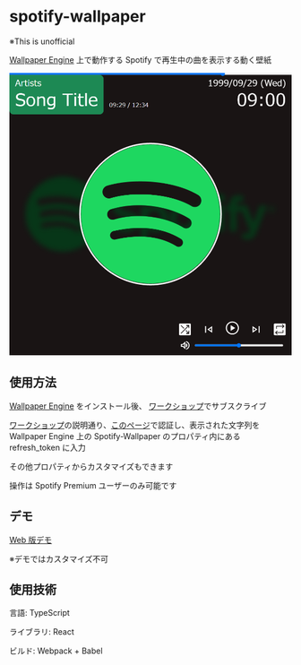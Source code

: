 # spotify-wallpaper

※This is unofficial

[Wallpaper Engine](https://store.steampowered.com/app/431960/Wallpaper_Engine/) 上で動作する
Spotify で再生中の曲を表示する動く壁紙

![preview](/wallpaper-engine/preview.png)

## 使用方法

[Wallpaper Engine](https://store.steampowered.com/app/431960/Wallpaper_Engine/) をインストール後、
[ワークショップ](https://steamcommunity.com/sharedfiles/filedetails/?id=2782322519)でサブスクライブ

[ワークショップ](https://steamcommunity.com/sharedfiles/filedetails/?id=2782322519)の説明通り、[このページ](https://secchanu.com/app/spotify-wallpaper/token)で認証し、表示された文字列を Wallpaper Engine 上の Spotify-Wallpaper のプロパティ内にある refresh_token に入力

その他プロパティからカスタマイズもできます

操作は Spotify Premium ユーザーのみ可能です

## デモ

[Web 版デモ](https://secchanu.com/app/spotify-wallpaper/demo)

※デモではカスタマイズ不可

## 使用技術

言語: TypeScript

ライブラリ: React

ビルド: Webpack + Babel
